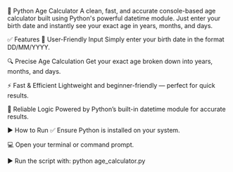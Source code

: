 📅 Python Age Calculator
A clean, fast, and accurate console-based age calculator built using Python's powerful datetime module. Just enter your birth date and instantly see your exact age in years, months, and days.

✅ Features
📆 User-Friendly Input
Simply enter your birth date in the format DD/MM/YYYY.

🔍 Precise Age Calculation
Get your exact age broken down into years, months, and days.

⚡ Fast & Efficient
Lightweight and beginner-friendly — perfect for quick results.

🧠 Reliable Logic
Powered by Python’s built-in datetime module for accurate results.

▶️ How to Run
✅ Ensure Python is installed on your system.

💻 Open your terminal or command prompt.

▶️ Run the script with:
python age_calculator.py
